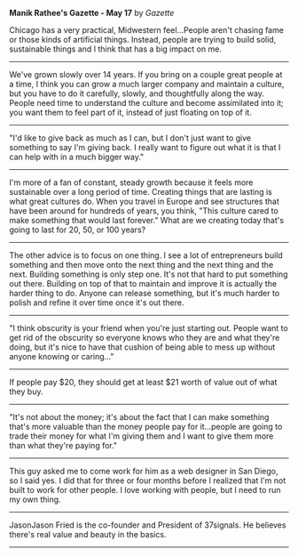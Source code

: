 **Manik Rathee's Gazette - May 17** by *Gazette*

Chicago has a very practical, Midwestern feel...People aren't chasing fame or those kinds of artificial things. Instead, people are trying to build solid, sustainable things and I think that has a big impact on me.

---

We've grown slowly over 14 years. If you bring on a couple great people at a time, I think you can grow a much larger company and maintain a culture, but you have to do it carefully, slowly, and thoughtfully along the way. People need time to understand the culture and become assimilated into it; you want them to feel part of it, instead of just floating on top of it.

---

"I'd like to give back as much as I can, but I don't just want to give something to say I'm giving back. I really want to figure out what it is that I can help with in a much bigger way."

---

I'm more of a fan of constant, steady growth because it feels more sustainable over a long period of time. Creating things that are lasting is what great cultures do. When you travel in Europe and see structures that have been around for hundreds of years, you think, "This culture cared to make something that would last forever." What are we creating today that's going to last for 20, 50, or 100 years?

---

The other advice is to focus on one thing. I see a lot of entrepreneurs build something and then move onto the next thing and the next thing and the next. Building something is only step one. It's not that hard to put something out there. Building on top of that to maintain and improve it is actually the harder thing to do. Anyone can release something, but it's much harder to polish and refine it over time once it's out there.

---

"I think obscurity is your friend when you're just starting out. People want to get rid of the obscurity so everyone knows who they are and what they're doing, but it's nice to have that cushion of being able to mess up without anyone knowing or caring..."

---

If people pay $20, they should get at least $21 worth of value out of what they buy.

---

"It's not about the money; it's about the fact that I can make something that's more valuable than the money people pay for it...people are going to trade their money for what I'm giving them and I want to give them more than what they're paying for."

---

This guy asked me to come work for him as a web designer in San Diego, so I said yes. I did that for three or four months before I realized that I'm not built to work for other people. I love working with people, but I need to run my own thing.

---

JasonJason Fried is the co-founder and President of 37signals. He believes there's real value and beauty in the basics.

---


